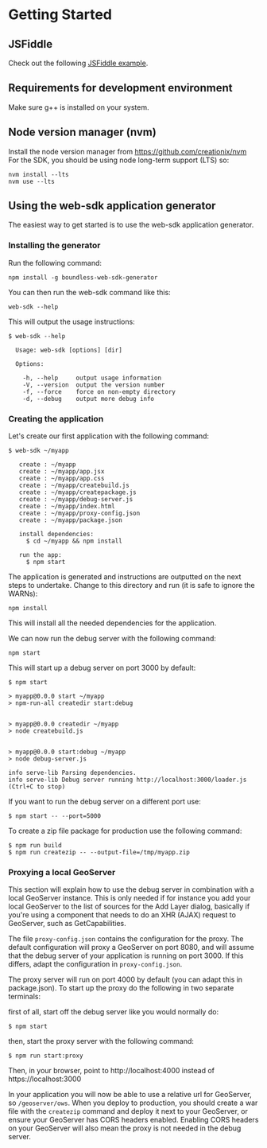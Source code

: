 # Getting Started

## JSFiddle
Check out the following [JSFiddle example](https://jsfiddle.net/4uwjvcej/).

## Requirements for development environment
Make sure g++ is installed on your system.

## Node version manager (nvm)
Install the node version manager from https://github.com/creationix/nvm
For the SDK, you should be using node long-term support (LTS) so:

```
nvm install --lts
nvm use --lts
```

## Using the web-sdk application generator
The easiest way to get started is to use the web-sdk application generator.

### Installing the generator
Run the following command:

```
npm install -g boundless-web-sdk-generator
```

You can then run the web-sdk command like this:

```
web-sdk --help
```

This will output the usage instructions:

```
$ web-sdk --help

  Usage: web-sdk [options] [dir]

  Options:

    -h, --help     output usage information
    -V, --version  output the version number
    -f, --force    force on non-empty directory
    -d, --debug    output more debug info
```

### Creating the application
Let's create our first application with the following command:

```
$ web-sdk ~/myapp

   create : ~/myapp
   create : ~/myapp/app.jsx
   create : ~/myapp/app.css
   create : ~/myapp/createbuild.js
   create : ~/myapp/createpackage.js
   create : ~/myapp/debug-server.js
   create : ~/myapp/index.html
   create : ~/myapp/proxy-config.json
   create : ~/myapp/package.json

   install dependencies:
     $ cd ~/myapp && npm install

   run the app:
     $ npm start
```

The application is generated and instructions are outputted on the next steps to undertake. Change to this directory and run (it is safe to ignore the WARNs):

```
npm install
```

This will install all the needed dependencies for the application.

We can now run the debug server with the following command:

```
npm start
```

This will start up a debug server on port 3000 by default:

```
$ npm start

> myapp@0.0.0 start ~/myapp
> npm-run-all createdir start:debug


> myapp@0.0.0 createdir ~/myapp
> node createbuild.js


> myapp@0.0.0 start:debug ~/myapp
> node debug-server.js

info serve-lib Parsing dependencies.
info serve-lib Debug server running http://localhost:3000/loader.js (Ctrl+C to stop)
```

If you want to run the debug server on a different port use:

```
$ npm start -- --port=5000
```

To create a zip file package for production use the following command:

```
$ npm run build
$ npm run createzip -- --output-file=/tmp/myapp.zip
```

### Proxying a local GeoServer
This section will explain how to use the debug server in combination with a local GeoServer instance. This is only needed if for instance you add your local GeoServer to the list of sources for the Add Layer dialog, basically if you're using a component that needs to do an XHR (AJAX) request to GeoServer, such as GetCapabilities.

The file ```proxy-config.json``` contains the configuration for the proxy. The default configuration will proxy a GeoServer on port 8080, and will assume that the debug server of your application is running on port 3000. If this differs, adapt the configuration in ```proxy-config.json```.

The proxy server will run on port 4000 by default (you can adapt this in package.json). To start up the proxy do the following in two separate terminals:

first of all, start off the debug server like you would normally do:

```
$ npm start
```

then, start the proxy server with the following command:

```
$ npm run start:proxy
```

Then, in your browser, point to http://localhost:4000 instead of https://localhost:3000

In your application you will now be able to use a relative url for GeoServer, so ```/geoserver/ows```. When you deploy to production, you should create a war file with the ```createzip``` command and deploy it next to your GeoServer, or ensure your GeoServer has CORS headers enabled. Enabling CORS headers on your GeoServer will also mean the proxy is not needed in the debug server.
